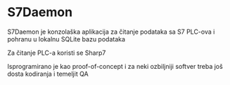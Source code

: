 # S7Daemon

S7Daemon je konzolaška aplikacija za čitanje podataka sa S7 PLC-ova i pohranu u lokalnu SQLite bazu podataka

Za čitanje PLC-a koristi se Sharp7

Isprogramirano je kao proof-of-concept i za neki ozbiljniji softver treba još dosta kodiranja i temeljit QA
